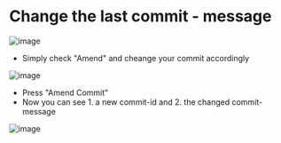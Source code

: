 # Change the last commit - message 

![image](https://github.com/user-attachments/assets/a03d5b20-ff25-48d3-a99f-181e00873b74)

  * Simply check "Amend" and cheange your commit accordingly

![image](https://github.com/user-attachments/assets/067143f0-f40d-4edc-a803-f9cf019665e0)

  * Press "Amend Commit"
  * Now you can see 1. a new commit-id and 2. the changed commit-message 

![image](https://github.com/user-attachments/assets/c64837c6-8b41-4bc9-9d01-a5c544017f39)




